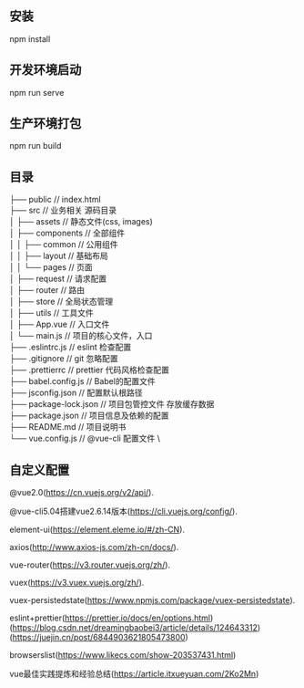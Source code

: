 ## 安装
npm install

## 开发环境启动
npm run serve

## 生产环境打包
npm run build

## 目录
├── public // index.html \
├── src // 业务相关 源码目录 \
│  ├── assets // 静态文件(css, images) \
│  ├── components // 全部组件 \
│  │  ├── common // 公用组件 \
│  │  ├── layout // 基础布局 \
│  │  └── pages // 页面 \
│  ├── request // 请求配置 \
│  ├── router // 路由 \
│  ├── store // 全局状态管理 \
│  ├── utils // 工具文件 \
│  ├── App.vue // 入口文件 \
│  └── main.js // 项目的核心文件，入口 \
├── .eslintrc.js // eslint 检查配置 \
├── .gitignore // git 忽略配置 \
├── .prettierrc // prettier 代码风格检查配置 \
├── babel.config.js // Babel的配置文件 \
├── jsconfig.json // 配置默认根路径 \
├── package-lock.json // 项目包管控文件 存放缓存数据\
├── package.json // 项目信息及依赖的配置 \
├── README.md // 项目说明书 \
└── vue.config.js // @vue-cli 配置文件 \

## 自定义配置
@vue2.0(https://cn.vuejs.org/v2/api/).

@vue-cli5.04搭建vue2.6.14版本(https://cli.vuejs.org/config/).

element-ui(https://element.eleme.io/#/zh-CN).

axios(http://www.axios-js.com/zh-cn/docs/).

vue-router(https://v3.router.vuejs.org/zh/).

vuex(https://v3.vuex.vuejs.org/zh/).

vuex-persistedstate(https://www.npmjs.com/package/vuex-persistedstate).

eslint+prettier(https://prettier.io/docs/en/options.html)(https://blog.csdn.net/dreamingbaobei3/article/details/124643312)(https://juejin.cn/post/6844903621805473800)

browserslist(https://www.likecs.com/show-203537431.html)

vue最佳实践提炼和经验总结(https://article.itxueyuan.com/2Ko2Mn)
